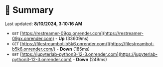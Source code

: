 # 📖 Summary
Last updated: **8/10/2024, 3:10:16 AM**

- `GET` [https://restreamer-09gx.onrender.com](https://restreamer-09gx.onrender.com) - **Up** (33609ms)
- `GET` [https://filestreambot-b5k6.onrender.com/](https://filestreambot-b5k6.onrender.com/) - **Down** (185ms)
- `GET` [https://jupyterlab-python3-12-3.onrender.com](https://jupyterlab-python3-12-3.onrender.com) - **Down** (249ms)
